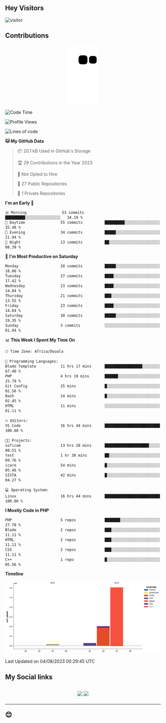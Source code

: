 ## Hey Visitors
![visitor](https://profile-counter.glitch.me/Fotsingboris/count.svg)

## Contributions
<p align="center">
  <img src="https://raw.githubusercontent.com/Fotsingboris/Fotsingboris/output/github-contribution-grid-snake.svg" />
</p>

<!--START_SECTION:waka-->
![Code Time](http://img.shields.io/badge/Code%20Time-475%20hrs%2015%20mins-blue)

![Profile Views](http://img.shields.io/badge/Profile%20Views-0-blue)

![Lines of code](https://img.shields.io/badge/From%20Hello%20World%20I%27ve%20Written-4.2%20million%20lines%20of%20code-blue)

**🐱 My GitHub Data** 

> 📦 20.1 kB Used in GitHub's Storage 
 > 
> 🏆 29 Contributions in the Year 2023
 > 
> 🚫 Not Opted to Hire
 > 
> 📜 27 Public Repositories 
 > 
> 🔑 1 Private Repositories 
 > 
**I'm an Early 🐤** 

```text
🌞 Morning                53 commits          █████████░░░░░░░░░░░░░░░░   34.19 % 
🌆 Daytime                55 commits          █████████░░░░░░░░░░░░░░░░   35.48 % 
🌃 Evening                34 commits          █████░░░░░░░░░░░░░░░░░░░░   21.94 % 
🌙 Night                  13 commits          ██░░░░░░░░░░░░░░░░░░░░░░░   08.39 % 
```
📅 **I'm Most Productive on Saturday** 

```text
Monday                   28 commits          █████░░░░░░░░░░░░░░░░░░░░   18.06 % 
Tuesday                  27 commits          ████░░░░░░░░░░░░░░░░░░░░░   17.42 % 
Wednesday                23 commits          ████░░░░░░░░░░░░░░░░░░░░░   14.84 % 
Thursday                 21 commits          ███░░░░░░░░░░░░░░░░░░░░░░   13.55 % 
Friday                   23 commits          ████░░░░░░░░░░░░░░░░░░░░░   14.84 % 
Saturday                 30 commits          █████░░░░░░░░░░░░░░░░░░░░   19.35 % 
Sunday                   3 commits           ░░░░░░░░░░░░░░░░░░░░░░░░░   01.94 % 
```


📊 **This Week I Spent My Time On** 

```text
🕑︎ Time Zone: Africa/Douala

💬 Programming Languages: 
Blade Template           11 hrs 17 mins      █████████████████░░░░░░░░   67.40 % 
PHP                      4 hrs 19 mins       ██████░░░░░░░░░░░░░░░░░░░   25.79 % 
Git Config               25 mins             █░░░░░░░░░░░░░░░░░░░░░░░░   02.56 % 
Bash                     24 mins             █░░░░░░░░░░░░░░░░░░░░░░░░   02.45 % 
HTML                     11 mins             ░░░░░░░░░░░░░░░░░░░░░░░░░   01.11 % 

🔥 Editors: 
VS Code                  16 hrs 44 mins      █████████████████████████   100.00 % 

🐱‍💻 Projects: 
soficam                  13 hrs 28 mins      ████████████████████░░░░░   80.51 % 
test                     1 hr 38 mins        ██░░░░░░░░░░░░░░░░░░░░░░░   09.76 % 
icare                    54 mins             █░░░░░░░░░░░░░░░░░░░░░░░░   05.46 % 
SISTA                    42 mins             █░░░░░░░░░░░░░░░░░░░░░░░░   04.27 % 

💻 Operating System: 
Linux                    16 hrs 44 mins      █████████████████████████   100.00 % 
```

**I Mostly Code in PHP** 

```text
PHP                      5 repos             ███████░░░░░░░░░░░░░░░░░░   27.78 % 
Blade                    2 repos             ███░░░░░░░░░░░░░░░░░░░░░░   11.11 % 
HTML                     2 repos             ███░░░░░░░░░░░░░░░░░░░░░░   11.11 % 
CSS                      2 repos             ███░░░░░░░░░░░░░░░░░░░░░░   11.11 % 
C++                      1 repo              █░░░░░░░░░░░░░░░░░░░░░░░░   05.56 % 
```



**Timeline**

![Lines of Code chart](https://raw.githubusercontent.com/Fotsingboris/Fotsingboris/main/assets/bar_graph.png)


 Last Updated on 04/08/2023 00:29:45 UTC
<!--END_SECTION:waka-->

<h2>My Social links <h2>
<p align="center">
   <a href="https://linkedin.com/in/Fotsingboris-Mathieu"><img src="https://img.shields.io/badge/linkedin-%230077B5.svg?style=for-the-badge&logo=linkedin&logoColor=white"></a>
   <a href="https://instagram.com/Fotsingboris"><img src="https://img.shields.io/badge/instagram-%23E4405F.svg?style=for-the-badge&logo=Instagram&logoColor=white"></a>
  </p>
<hr>
😊
